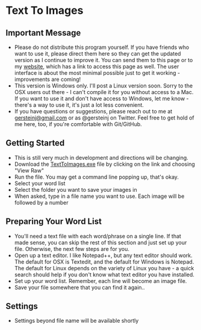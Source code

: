 # Text To Images

## Important Message
* Please do not distribute this program yourself. If you have friends who want to use it, please direct them here so they can get the updated version as I continue to improve it. You can send them to this page or to my [website](http://www.robotsinheels.com), which has a link to access this page as well. The user interface is about the most minimal possible just to get it working - improvements are coming!
* This version is Windows only. I'll post a Linux version soon. Sorry to the OSX users out there - I can't compile it for you without access to a Mac. If you want to use it and don't have access to Windows, let me know - there's a way to use it, it's just a lot less convenient.
* If you have questions or suggestions, please reach out to me at gersteinj@gmail.com or as @gersteinj on Twitter. Feel free to get hold of me here, too, if you're comfortable with Git/GitHub.

## Getting Started
* This is still very much in development and directions will be changing.
* Download the [TextToImages.exe](https://github.com/gersteinj/text_to_images/blob/master/dist/TextToImages.exe) file by clicking on the link and choosing "View Raw"
* Run the file. You may get a command line popping up, that's okay.
* Select your word list
* Select the folder you want to save your images in
* When asked, type in a file name you want to use. Each image will be followed by a number

## Preparing Your Word List
* You'll need a text file with each word/phrase on a single line. If that made sense, you can skip the rest of this section and just set up your file. Otherwise, the next few steps are for you.
* Open up a text editor. I like Notepad++, but any text editor should work. The default for OSX is Textedit, and the default for Windows is Notepad. The default for Linux depends on the variety of Linux you have - a quick search should help if you don't know what text editor you have installed.
* Set up your word list. Remember, each line will become an image file.
* Save your file somewhere that you can find it again..

## Settings
* Settings beyond file name will be available shortly
